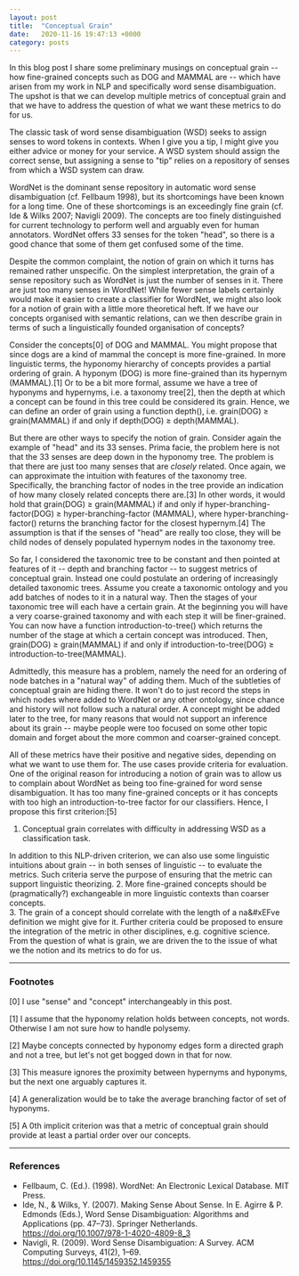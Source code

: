 ```yaml
---
layout: post
title:  "Conceptual Grain"
date:   2020-11-16 19:47:13 +0000
category: posts
---
```


In this blog post I share some preliminary musings on conceptual grain -- how fine-grained concepts such as DOG and MAMMAL are -- which have arisen from my work in NLP and specifically word sense disambiguation. The upshot is that we can develop multiple metrics of conceptual grain and that we have to address the question of what we want these metrics to do for us. 

The classic task of word sense disambiguation (WSD) seeks to assign senses to word tokens in contexts. When I give you a tip, I might give you either advice or money for your service. A WSD system should assign the correct sense, but assigning a sense to "tip" relies on a repository of senses from which a WSD system can draw. 

WordNet is the dominant sense repository in automatic word sense disambiguation (cf. Fellbaum 1998), but its shortcomings have been known for a long time. One of these shortcomings is an exceedingly fine grain (cf. Ide & Wilks 2007; Navigli 2009). The concepts are too finely distinguished for current technology to perform well and arguably even for human annotators. WordNet offers 33 senses for the token "head", so there is a good chance that some of them get confused some of the time.

Despite the common complaint, the notion of grain on which it turns has remained rather unspecific. On the simplest interpretation, the grain of a sense repository such as WordNet is just the number of senses in it. There are just too many senses in WordNet! While fewer sense labels certainly would make it easier to create a classifier for WordNet, we might also look for a notion of grain with a little more theoretical heft. If we have our concepts organised with semantic relations, can we then describe grain in terms of such a linguistically founded organisation of concepts?

Consider the concepts[0] of DOG and MAMMAL. You might propose that since dogs are a kind of mammal the concept is more fine-grained. In more linguistic terms, the hyponomy hierarchy of concepts provides a partial ordering of grain. A hyponym (DOG) is more fine-grained than its hypernym (MAMMAL).[1] Or to be a bit more formal, assume we have a tree of hyponyms and hypernyms, i.e. a taxonomy tree[2], then the depth at which a concept can be found in this tree could be considered its grain. Hence, we can define an order of grain using a function depth(), i.e. grain(DOG) &ge; grain(MAMMAL) if and only if depth(DOG) &ge; depth(MAMMAL). 

But there are other ways to specify the notion of grain. Consider again the example of "head" and its 33 senses. Prima facie, the problem here is not that the 33 senses are deep down in the hyponomy tree. The problem is that there are just too many senses that are _closely_ related. Once again, we can approximate the intuition with features of the taxonomy tree. Specifically, the branching factor of nodes in the tree provide an indication of how many closely related concepts there are.[3] In other words, it would hold that grain(DOG) &ge; grain(MAMMAL) if and only if hyper-branching-factor(DOG) &ge; hyper-branching-factor (MAMMAL), where hyper-branching-factor() returns the branching factor for the closest hypernym.[4] The assumption is that if the senses of "head" are really too close, they will be child nodes of densely populated hypernym nodes in the taxonomy tree.

So far, I considered the taxonomic tree to be constant and then pointed at features of it -- depth and branching factor -- to suggest metrics of conceptual grain. Instead one could postulate an ordering of increasingly detailed taxonomic trees. Assume you create a taxonomic ontology and you add batches of nodes to it in a natural way. Then the stages of your taxonomic tree will each have a certain grain. At the beginning you will have a very coarse-grained taxonomy and with each step it will be finer-grained. You can now have a function introduction-to-tree() which returns the number of the stage at which a certain concept was introduced. Then, grain(DOG) &ge; grain(MAMMAL) if and only if introduction-to-tree(DOG) &ge; introduction-to-tree(MAMMAL).

Admittedly, this measure has a problem, namely the need for an ordering of node batches in a "natural way" of adding them. Much of the subtleties of conceptual grain are hiding there. It won't do to just record the steps in which nodes where added to WordNet or any other ontology, since chance and history will not follow such a natural order. A concept might be added later to the tree, for many reasons that would not support an inference about its grain -- maybe people were too focused on some other topic domain and forget about the more common and coarser-grained concept.

All of these metrics have their positive and negative sides, depending on what we want to use them for. The use cases provide criteria for evaluation. One of the original reason for introducing a notion of grain was to allow us to complain about WordNet as being too fine-grained for word sense disambiguation. It has too many fine-grained concepts or it has concepts with too high an introduction-to-tree factor for our classifiers. Hence, I propose this first criterion:[5]
1. Conceptual grain correlates with difficulty in addressing WSD as a classification task.

In addition to this NLP-driven criterion, we can also use some linguistic intuitions about grain -- in both senses of linguistic -- to evaluate the metrics. Such criteria serve the purpose of ensuring that the metric can support linguistic theorizing.
2. More fine-grained concepts should be (pragmatically?) exchangeable in more linguistic contexts than coarser concepts.  
3. The grain of a concept should correlate with the length of a na&#xEFve definition we might give for it.
Further criteria could be proposed to ensure the integration of the metric in other disciplines, e.g. cognitive science. From the question of what is grain, we are driven the to the issue of what we the notion and its metrics to do for us.


---
### Footnotes
[0] I use "sense" and "concept" interchangeably in this post.

[1] I assume that the hyponomy relation holds between concepts, not words. Otherwise I am not sure how to handle polysemy.

[2] Maybe concepts connected by hyponomy edges form a directed graph and not a tree, but let's not get bogged down in that for now.

[3] This measure ignores the proximity between hypernyms and hyponyms, but the next one arguably captures it.

[4] A generalization would be to take the average branching factor of set of hyponyms.

[5] A 0th implicit criterion was that a metric of conceptual grain should provide at least a partial order over our concepts.

---
### References

* Fellbaum, C. (Ed.). (1998). WordNet: An Electronic Lexical Database. MIT Press.
* Ide, N., & Wilks, Y. (2007). Making Sense About Sense. In E. Agirre & P. Edmonds (Eds.), Word Sense Disambiguation: Algorithms and Applications (pp. 47–73). Springer Netherlands. https://doi.org/10.1007/978-1-4020-4809-8_3
* Navigli, R. (2009). Word Sense Disambiguation: A Survey. ACM Computing Surveys, 41(2), 1–69. https://doi.org/10.1145/1459352.1459355
